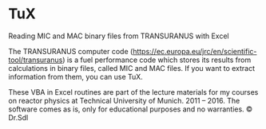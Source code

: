 # TuX
Reading MIC and MAC binary files from TRANSURANUS with Excel

The TRANSURANUS computer code (https://ec.europa.eu/jrc/en/scientific-tool/transuranus) is a fuel performance code which stores its results from calculations in binary files, called MIC and MAC files. If you want to extract information from them, you can use TuX.

These VBA in Excel routines are part of the lecture materials for my courses on reactor physics at Technical University of Munich. 2011 – 2016. The software comes as is, only for educational purposes and no warranties.  © Dr.Sdl 
